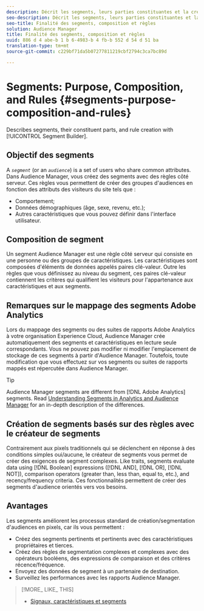```yaml
---
description: Décrit les segments, leurs parties constituantes et la création de règles avec le créateur de segments.
seo-description: Décrit les segments, leurs parties constituantes et la création de règles avec le créateur de segments.
seo-title: Finalité des segments, composition et règles
solution: Audience Manager
title: Finalité des segments, composition et règles
uuid: 886 d 4 abe-b 1 b 6-4983-b 4 fb-b 552 d 54 d 51 ba
translation-type: tm+mt
source-git-commit: c229bf71da5b07277811219cbf2794c3ca7bc89d

---
```



# Segments: Purpose, Composition, and Rules {#segments-purpose-composition-and-rules}

Describes segments, their constituent parts, and rule creation with [!UICONTROL Segment Builder].

## Objectif des segments

A *`segment`* (or an *`audience`*) is a set of users who share common attributes. Dans Audience Manager, vous créez des segments avec des règles côté serveur. Ces règles vous permettent de créer des groupes d'audiences en fonction des attributs des visiteurs du site tels que :

* Comportement;
* Données démographiques (âge, sexe, revenu, etc.);
* Autres caractéristiques que vous pouvez définir dans l'interface utilisateur.

## Composition de segment

Un segment Audience Manager est une règle côté serveur qui consiste en une personne ou des groupes de caractéristiques. Les caractéristiques sont composées d'éléments de données appelés paires clé-valeur. Outre les règles que vous définissez au niveau du segment, ces paires clé-valeur contiennent les critères qui qualifient les visiteurs pour l'appartenance aux caractéristiques et aux segments.

## Remarques sur le mappage des segments Adobe Analytics

Lors du mappage des segments ou des suites de rapports Adobe Analytics à votre organisation Experience Cloud, Audience Manager crée automatiquement des segments et caractéristiques en lecture seule correspondants. Vous ne pouvez pas modifier ni modifier l'emplacement de stockage de ces segments à partir d'Audience Manager. Toutefois, toute modification que vous effectuez sur vos segments ou suites de rapports mappés est répercutée dans Audience Manager.

>[!TIP]
>
>Audience Manager segments are different from [!DNL Adobe Analytics] segments. Read [Understanding Segments in Analytics and Audience Manager](https://marketing.adobe.com/resources/help/en_US/analytics/audiences/aam-analytics-segments.html) for an in-depth description of the differences.

## Création de segments basés sur des règles avec le créateur de segments

Contrairement aux pixels traditionnels qui se déclenchent en réponse à des conditions simples oui/aucune, le créateur de segments vous permet de créer des exigences de segment complexes. Like traits, segments evaluate data using [!DNL Boolean] expressions ([!DNL AND], [!DNL OR], [!DNL NOT]), comparison operators (greater than, less than, equal to, etc.), and recency/frequency criteria. Ces fonctionnalités permettent de créer des segments d'audience orientés vers vos besoins.

## Avantages

Les segments améliorent les processus standard de création/segmentation d'audiences en pixels, car ils vous permettent :

* Créez des segments pertinents et pertinents avec des caractéristiques propriétaires et tierces.
* Créez des règles de segmentation complexes et complexes avec des opérateurs booléens, des expressions de comparaison et des critères récence/fréquence.
* Envoyez des données de segment à un partenaire de destination.
* Surveillez les performances avec les rapports Audience Manager.

>[!MORE_ LIKE_ THIS]
>
>* [Signaux, caractéristiques et segments](../../reference/signal-trait-segment.md)

